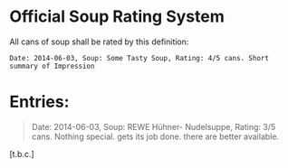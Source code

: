 # Official Soup Rating System


All cans of soup shall be rated by this definition:

`Date: 2014-06-03, Soup: Some Tasty Soup, Rating: 4/5 cans. Short summary of Impression`



# Entries:

> Date: 2014-06-03, Soup: REWE Hühner- Nudelsuppe, Rating: 3/5 cans. Nothing special. gets its job done. there are better available.



[t.b.c.]
